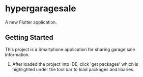 # hypergaragesale

A new Flutter application.

## Getting Started

This project is a Smartphone application for sharing garage sale information.

1. After loaded the project into IDE, click 'get packages' which is highlighted under the tool bar to load packages and libaries.
